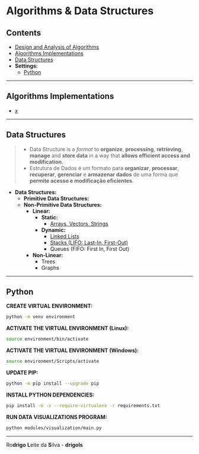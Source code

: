 # Algorithms & Data Structures

## Contents

 - [Design and Analysis of Algorithms](#)
 - [Algorithms Implementations](#algorithms-implementations)
 - [Data Structures](#data-structures)
 - **Settings:**
   - [Python](#python-settings)








































<!--- ( Algorithms Implementations ) --->

---

<div id="ds"></div>

## Algorithms Implementations

 - [x](#)








































<!--- ( Data Structures ) --->

---

<div id="ds"></div>

## Data Structures

> - Data Structure is a *format* to **organize**, **processing**, **retrieving**, **manage** and **store data** in a way that **allows efficient access and modification.**
> - Estrutura de Dados é um formato para **organizar**, **processar**, **recuperar**, **gerenciar** e **armazenar dados** de uma forma que **permite acesso e modificação eficientes**.

 - **Data Structures:**
   - **Primitive Data Structures:**
   - **Non-Primitive Data Structures:**
     - **Linear:**
       - **Static:**
         - [Arrays, Vectors, Strings](modules/data-structures/linear/static/arrays-vectors-strings)
       - **Dynamic:**
         - [Linked Lists](modules/data-structures/linear/dynamic/linked-lists)
         - [Stacks (LIFO: Last-In, First-Out)](modules/data-structures/linear/dynamic/stacks)
         - Queues (FIFO: First In, First Out)
     - **Non-Linear:**
       - Trees
       - Graphs








































<!--- ( Settings ) --->

---

<div id="python-settings"></div>

## Python

**CREATE VIRTUAL ENVIRONMENT:**  
```bash
python -m venv environment
```

**ACTIVATE THE VIRTUAL ENVIRONMENT (Linux):**  
```bash
source environment/bin/activate
```

**ACTIVATE THE VIRTUAL ENVIRONMENT (Windows):**  
```bash
source environment/Scripts/activate
```

**UPDATE PIP:**
```bash
python -m pip install --upgrade pip
```

**INSTALL PYTHON DEPENDENCIES:**  
```bash
pip install -U -v --require-virtualenv -r requirements.txt
```

**RUN DATA VISUALIZATIONS PROGRAM:**  
```bash
python modules/visualization/main.py
```

---

Ro**drigo** **L**eite da **S**ilva - **drigols**
